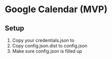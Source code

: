 # Google Calendar (MVP)

## Setup

1. Copy your credentials.json to
2. Copy config.json.dist to config.json
3. Make sure config.json is filled up